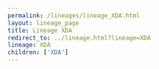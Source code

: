```yaml
---
permalink: /lineages/lineage_XDA.html
layout: lineage_page
title: Lineage XDA
redirect_to: ../lineage.html?lineage=XDA
lineage: XDA
children: ['XDA']
---
```

